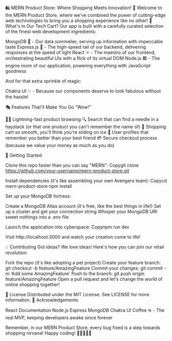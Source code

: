 🛍️ MERN Product Store: Where Shopping Meets Innovation! 🚀
Welcome to the MERN Product Store, where we've combined the power of cutting-edge web technologies to bring you a shopping experience like no other!
🌟 What's in Our Tech Cart?
Our app is built with a carefully curated selection of the finest web development ingredients:

MongoDB 🍃 - Our data sommelier, serving up information with impeccable taste
Express.js 🚂 - The high-speed rail of our backend, delivering responses at the speed of light
React ⚛️ - The maestro of our frontend, orchestrating beautiful UIs with a flick of its virtual DOM
Node.js 🟩 - The engine room of our application, powering everything with JavaScript goodness

And for that extra sprinkle of magic:

Chakra UI ✨ - Because our components deserve to look fabulous without the hassle!

🎭 Features That'll Make You Go "Wow!"

🏃‍♂️ Lightning-fast product browsing
🔍 Search that can find a needle in a haystack (or that one product you can't remember the name of)
🛒 Shopping cart so smooth, you'll think you're sliding on ice
👤 User profiles that remember you better than your best friend
💳 Secure checkout process (because we value your money as much as you do)

🚀 Getting Started

Clone this repo faster than you can say "MERN":
Copygit clone https://github.com/your-username/mern-product-store.git

Install dependencies (it's like assembling your own Avengers team):
Copycd mern-product-store
npm install

Set up your MongoDB fortress:

Create a MongoDB Atlas account (it's free, like the best things in life!)
Set up a cluster and get your connection string
Whisper your MongoDB URI sweet nothings into a .env file


Launch the application into cyberspace:
Copynpm run dev

Visit http://localhost:3000 and watch your creation come to life!

💡 Contributing
Got ideas? We love ideas! Here's how you can join our retail revolution:

Fork the repo (it's like adopting a pet project)
Create your feature branch: git checkout -b feature/AmazingFeature
Commit your changes: git commit -m 'Add some AmazingFeature'
Push to the branch: git push origin feature/AmazingFeature
Open a pull request and let's change the world of online shopping together!

📜 License
Distributed under the MIT License. See LICENSE for more information.
🙏 Acknowledgements

React Documentation
Node.js
Express
MongoDB
Chakra UI
Coffee ☕ - The real MVP, keeping developers awake since forever


Remember, in our MERN Product Store, every bug fixed is a step towards shopping nirvana! Happy coding! 🎊👩‍💻👨‍💻
